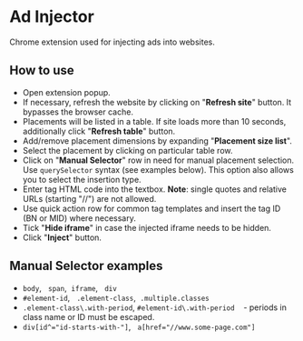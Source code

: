 # Ad Injector
Chrome extension used for injecting ads into websites.

## How to use
* Open extension popup.
* If necessary, refresh the website by clicking on "__Refresh site__" button. It bypasses the browser cache.
* Placements will be listed in a table. If site loads more than 10 seconds, additionally click "__Refresh table__" button.
* Add/remove placement dimensions by expanding "__Placement size list__".
* Select the placement by clicking on particular table row.
* Click on "__Manual Selector__" row in need for manual placement selection. Use `querySelector` syntax (see examples below). This option also allows you to select the insertion type.
* Enter tag HTML code into the textbox. __Note__: single quotes and relative URLs (starting "//") are not allowed.
* Use quick action row for common tag templates and insert the tag ID (BN or MID) where necessary.
* Tick "__Hide iframe__" in case the injected iframe needs to be hidden.
* Click "__Inject__" button.

## Manual Selector examples
* `body`,&nbsp;&nbsp; `span`,&nbsp;&nbsp;`iframe`,&nbsp;&nbsp; `div`
* `#element-id`,&nbsp;&nbsp; `.element-class`,&nbsp;&nbsp;`.multiple.classes`
* `.element-class\.with-period`, `#element-id\.with-period` &nbsp;&nbsp; - periods in class name or ID must be escaped.
* `div[id^="id-starts-with-"]`,&nbsp;&nbsp; `a[href="//www.some-page.com"]`
